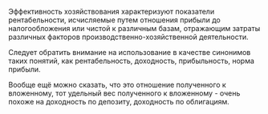 Эффективность хозяйствования характеризуют показатели рентабельности, исчисляемые путем отношения прибыли до налогообложения или чистой к различным базам, отражающим затраты различных факторов производственно-хозяйственной  деятельности.  

Следует обратить внимание на использование в качестве  синонимов  таких понятий, как рентабельность, доходность,  прибыльность,  норма прибыли.

Вообще ещё можно сказать, что это отношение полученного к вложенному, тот удельный вес полученного к вложенному - очень похоже на доходность по депозиту, доходность по облигациям.